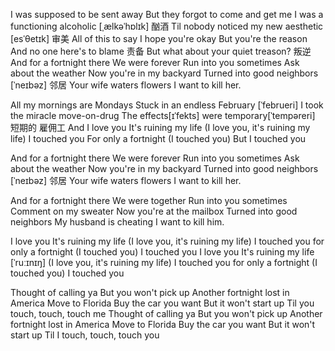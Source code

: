 I was supposed to be   sent away But    they forgot to come and get me
I was a functioning    alcoholic [ˌælkəˈhɒlɪk] 酗酒 Til nobody   noticed my new aesthetic [esˈθetɪk] 审美
All of this to say     I hope you're okay   But you're the reason
And no one   here's to blame 责备
But what about  your quiet treason? 叛逆
And for a fortnight there  We were forever  Run into you sometimes Ask about 
the weather Now you're in my backyard Turned into  good neighbors [ˈneɪbəz] 邻居
Your wife waters flowers I want to kill her.

All my mornings are   Mondays  Stuck in an   endless February [ˈfebrueri]
I took the miracle    move-on-drug The  effects[ɪˈfekts]  were temporary[ˈtempəreri] 短期的 雇佣工
And I love you
It's ruining my life
(I love you, it's ruining my life)
I touched you
For only a fortnight
(I touched you)
But I touched you

And for a fortnight there  We were forever  Run into you sometimes Ask about 
the weather Now you're in my backyard Turned into  good neighbors [ˈneɪbəz] 邻居
Your wife waters flowers I want to kill her.

And for a fortnight there
We were together
Run into you sometimes
Comment on my sweater
Now you're at the mailbox
Turned into good neighbors
My husband is cheating
I want to kill him.

I love you
It's ruining my life
(I love you, it's ruining my life)
I touched you for only a fortnight
(I touched you)
I touched you
I love you
It's ruining my life [ˈruːɪnɪŋ] 
(I love you, it's ruining my life)
I touched you for only a fortnight
(I touched you)
I touched you

Thought of calling ya
But you won't pick up
Another fortnight lost in America
Move to Florida
Buy the car you want
But it won't start up
Til you touch, touch, touch me
Thought of calling ya
But you won't pick up
Another fortnight lost in America
Move to Florida
Buy the car you want
But it won't start up
Til I touch, touch, touch you